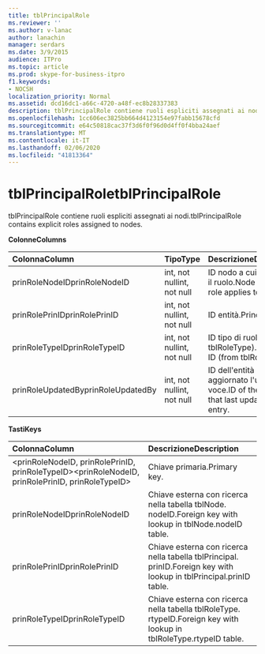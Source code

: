 ```yaml
---
title: tblPrincipalRole
ms.reviewer: ''
ms.author: v-lanac
author: lanachin
manager: serdars
ms.date: 3/9/2015
audience: ITPro
ms.topic: article
ms.prod: skype-for-business-itpro
f1.keywords:
- NOCSH
localization_priority: Normal
ms.assetid: dcd16dc1-a66c-4720-a48f-ec8b28337383
description: tblPrincipalRole contiene ruoli espliciti assegnati ai nodi.
ms.openlocfilehash: 1cc606ec3825bb664d4123154e97fabb15678cfd
ms.sourcegitcommit: e64c50818cac37f3d6f0f96d0d4ff0f4bba24aef
ms.translationtype: MT
ms.contentlocale: it-IT
ms.lasthandoff: 02/06/2020
ms.locfileid: "41813364"
---
```

# <a name="tblprincipalrole"></a><span data-ttu-id="84e67-103">tblPrincipalRole</span><span class="sxs-lookup"><span data-stu-id="84e67-103">tblPrincipalRole</span></span>
 
<span data-ttu-id="84e67-104">tblPrincipalRole contiene ruoli espliciti assegnati ai nodi.</span><span class="sxs-lookup"><span data-stu-id="84e67-104">tblPrincipalRole contains explicit roles assigned to nodes.</span></span>
  
<span data-ttu-id="84e67-105">**Colonne**</span><span class="sxs-lookup"><span data-stu-id="84e67-105">**Columns**</span></span>

|<span data-ttu-id="84e67-106">**Colonna**</span><span class="sxs-lookup"><span data-stu-id="84e67-106">**Column**</span></span>|<span data-ttu-id="84e67-107">**Tipo**</span><span class="sxs-lookup"><span data-stu-id="84e67-107">**Type**</span></span>|<span data-ttu-id="84e67-108">**Descrizione**</span><span class="sxs-lookup"><span data-stu-id="84e67-108">**Description**</span></span>|
|:-----|:-----|:-----|
|<span data-ttu-id="84e67-109">prinRoleNodeID</span><span class="sxs-lookup"><span data-stu-id="84e67-109">prinRoleNodeID</span></span>  <br/> |<span data-ttu-id="84e67-110">int, not null</span><span class="sxs-lookup"><span data-stu-id="84e67-110">int, not null</span></span>  <br/> |<span data-ttu-id="84e67-111">ID nodo a cui si applica il ruolo.</span><span class="sxs-lookup"><span data-stu-id="84e67-111">Node ID that the role applies to.</span></span>  <br/> |
|<span data-ttu-id="84e67-112">prinRolePrinID</span><span class="sxs-lookup"><span data-stu-id="84e67-112">prinRolePrinID</span></span>  <br/> |<span data-ttu-id="84e67-113">int, not null</span><span class="sxs-lookup"><span data-stu-id="84e67-113">int, not null</span></span>  <br/> |<span data-ttu-id="84e67-114">ID entità.</span><span class="sxs-lookup"><span data-stu-id="84e67-114">Principal ID.</span></span>  <br/> |
|<span data-ttu-id="84e67-115">prinRoleTypeID</span><span class="sxs-lookup"><span data-stu-id="84e67-115">prinRoleTypeID</span></span>  <br/> |<span data-ttu-id="84e67-116">int, not null</span><span class="sxs-lookup"><span data-stu-id="84e67-116">int, not null</span></span>  <br/> |<span data-ttu-id="84e67-117">ID tipo di ruolo (da tblRoleType).</span><span class="sxs-lookup"><span data-stu-id="84e67-117">Role type ID (from tblRoleType).</span></span>  <br/> |
|<span data-ttu-id="84e67-118">prinRoleUpdatedBy</span><span class="sxs-lookup"><span data-stu-id="84e67-118">prinRoleUpdatedBy</span></span>  <br/> |<span data-ttu-id="84e67-119">int, not null</span><span class="sxs-lookup"><span data-stu-id="84e67-119">int, not null</span></span>  <br/> |<span data-ttu-id="84e67-120">ID dell'entità che ha aggiornato l'ultima voce.</span><span class="sxs-lookup"><span data-stu-id="84e67-120">ID of the principal that last updated this entry.</span></span>  <br/> |
   
<span data-ttu-id="84e67-121">**Tasti**</span><span class="sxs-lookup"><span data-stu-id="84e67-121">**Keys**</span></span>

|<span data-ttu-id="84e67-122">**Colonna**</span><span class="sxs-lookup"><span data-stu-id="84e67-122">**Column**</span></span>|<span data-ttu-id="84e67-123">**Descrizione**</span><span class="sxs-lookup"><span data-stu-id="84e67-123">**Description**</span></span>|
|:-----|:-----|
|<span data-ttu-id="84e67-124">\<prinRoleNodeID, prinRolePrinID, prinRoleTypeID\></span><span class="sxs-lookup"><span data-stu-id="84e67-124">\<prinRoleNodeID, prinRolePrinID, prinRoleTypeID\></span></span>  <br/> |<span data-ttu-id="84e67-125">Chiave primaria.</span><span class="sxs-lookup"><span data-stu-id="84e67-125">Primary key.</span></span>  <br/> |
|<span data-ttu-id="84e67-126">prinRoleNodeID</span><span class="sxs-lookup"><span data-stu-id="84e67-126">prinRoleNodeID</span></span>  <br/> |<span data-ttu-id="84e67-127">Chiave esterna con ricerca nella tabella tblNode. nodeID.</span><span class="sxs-lookup"><span data-stu-id="84e67-127">Foreign key with lookup in tblNode.nodeID table.</span></span>  <br/> |
|<span data-ttu-id="84e67-128">prinRolePrinID</span><span class="sxs-lookup"><span data-stu-id="84e67-128">prinRolePrinID</span></span>  <br/> |<span data-ttu-id="84e67-129">Chiave esterna con ricerca nella tabella tblPrincipal. prinID.</span><span class="sxs-lookup"><span data-stu-id="84e67-129">Foreign key with lookup in tblPrincipal.prinID table.</span></span>  <br/> |
|<span data-ttu-id="84e67-130">prinRoleTypeID</span><span class="sxs-lookup"><span data-stu-id="84e67-130">prinRoleTypeID</span></span>  <br/> |<span data-ttu-id="84e67-131">Chiave esterna con ricerca nella tabella tblRoleType. rtypeID.</span><span class="sxs-lookup"><span data-stu-id="84e67-131">Foreign key with lookup in tblRoleType.rtypeID table.</span></span>  <br/> |
   

